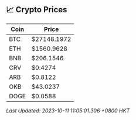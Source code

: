 ## 📈 Crypto Prices

| Coin | Price |
| ---- | ----- |
| BTC | $27148.1972 |
| ETH | $1560.9628 |
| BNB | $206.1546 |
| CRV | $0.4274 |
| ARB | $0.8122 |
| OKB | $43.0237 |
| DOGE | $0.0588 |

_Last Updated: 2023-10-11 11:05:01.306 +0800 HKT_